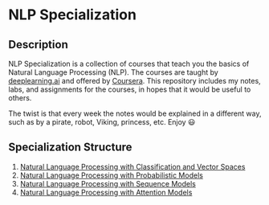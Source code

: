 # NLP Specialization

## Description

NLP Specialization is a collection of courses that teach you the basics of Natural Language Processing (NLP). The courses are taught by [deeplearning.ai](deeplearning.ai) and offered by [Coursera](https://www.coursera.org/specializations/natural-language-processing). This repository includes my notes, labs, and assignments for the courses, in hopes that it would be useful to others.

The twist is that every week the notes would be explained in a different way, such as by a pirate, robot, Viking, princess, etc. Enjoy 😃

## Specialization Structure

1. [Natural Language Processing with Classification and Vector Spaces](Notes/Course1.md)
2. [Natural Language Processing with Probabilistic Models](Notes/Course2.md)
3. [Natural Language Processing with Sequence Models](Notes/Course3.md)
4. [Natural Language Processing with Attention Models](Notes/Course4.md)
